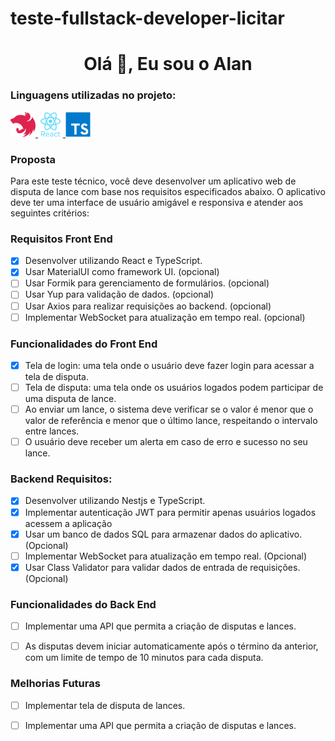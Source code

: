 # teste-fullstack-developer-licitar

<h1 align="center">Olá 👋, Eu sou o Alan</h1>

<h3 align="left">Linguagens utilizadas no projeto:</h3>
<p align="left"> <a href="https://nestjs.com/" target="_blank" rel="noreferrer"> <img src="https://raw.githubusercontent.com/devicons/devicon/master/icons/nestjs/nestjs-plain.svg" alt="nestjs" width="40" height="40"/> </a> <a href="https://reactjs.org/" target="_blank" rel="noreferrer"> <img src="https://raw.githubusercontent.com/devicons/devicon/master/icons/react/react-original-wordmark.svg" alt="react" width="40" height="40"/> </a> <a href="https://www.typescriptlang.org/" target="_blank" rel="noreferrer"> <img src="https://raw.githubusercontent.com/devicons/devicon/master/icons/typescript/typescript-original.svg" alt="typescript" width="40" height="40"/> </a> </p>

### Proposta 
Para este teste técnico, você deve desenvolver um aplicativo web de disputa de lance com
base nos requisitos especificados abaixo. O aplicativo deve ter uma interface de usuário
amigável e responsiva e atender aos seguintes critérios:
### Requisitos Front End
-[x] Desenvolver utilizando React e TypeScript.<br>
-[x] Usar MaterialUI como framework UI. (opcional)<br>
-[ ] Usar Formik para gerenciamento de formulários. (opcional)<br>
-[ ] Usar Yup para validação de dados. (opcional)<br>
-[ ] Usar Axios para realizar requisições ao backend. (opcional)<br>
-[ ] Implementar WebSocket para atualização em tempo real. (opcional)<br>

### Funcionalidades do Front End
-[x] Tela de login: uma tela onde o usuário deve fazer login para acessar a tela de
disputa.<br>
-[ ] Tela de disputa: uma tela onde os usuários logados podem participar de uma
disputa de lance.<br>
-[ ] Ao enviar um lance, o sistema deve verificar se o valor é menor que o valor de
referência e menor que o último lance, respeitando o intervalo entre lances.<br>
-[ ] O usuário deve receber um alerta em caso de erro e sucesso no seu lance.

### Backend Requisitos:
-[x] Desenvolver utilizando Nestjs e TypeScript.<br>
-[x] Implementar autenticação JWT para permitir apenas usuários logados acessem a
aplicação<br>
-[x] Usar um banco de dados SQL para armazenar dados do aplicativo. (Opcional)<br>
-[ ] Implementar WebSocket para atualização em tempo real. (Opcional)<br>
-[x] Usar Class Validator para validar dados de entrada de requisições. (Opcional)<br>

### Funcionalidades do Back End
-[ ] Implementar uma API que permita a criação de disputas e lances.<br>
-[ ] As disputas devem iniciar automaticamente após o término da anterior, com um
limite de tempo de 10 minutos para cada disputa.<br>


### Melhorias Futuras
- [ ] Implementar tela de disputa de lances.
- [ ] Implementar uma API que permita a criação de disputas e lances.
      
